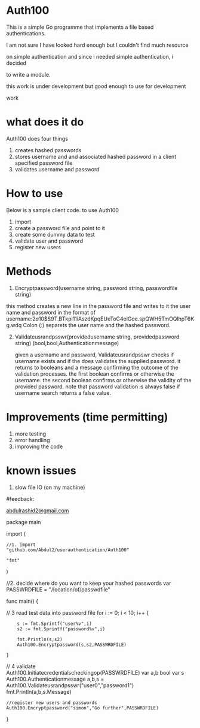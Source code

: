 
# Auth100 


This is a simple Go programme that implements a file based authentications.

I am not sure I have looked hard enough but I couldn't find much resource 

on simple authentication and since i needed simple authentication, i decided 

to write a module.

this work is under development but good enough to use for development 

work


# what does it do

Auth100 does four things

1. creates hashed passwords
2. stores username and and associated hashed password in a client specified password file
3. validates username and password 


# How to use 


Below is a sample client code. to use Auth100
 
 
1. import 
2. create a password file and point to it
3. create some dummy data to test 
4. validate user and password
5. register  new users 
 
 

# Methods 

1. Encryptpassword(username string, password string, passwordfile string) 

  this method creates a new line in the password file and writes to it the
  user name and password in the format of username:$2a$10$S9T.BTkpi11iAszdKpqEUeToC4eiGoe.spQWH5TmOQlhpT6Kg.wdq
  Colon (:) separets the user name and the hashed password.  
  
2. Validateusrandpsswr(providedusername string, providedpassword string) (bool,bool,Authenticationmessage)

   given a username and password, Validateusrandpsswr checks if username exists and if the does validates 
   the supplied password. it returns to booleans and a message confirming the outcome of the validation 
   processes.  the first boolean confirms or otherwise the username. the second boolean confirms or otherwise
   the validity of the provided password.  note that password validation is always false if username search returns
   a false value.
   

# Improvements (time permitting)

1. more testing 
2. error handling 
3. improving the code 

# known issues
 
1. slow file IO (on my machine)

 
#feedback:
 
  abdulrashid2@gmail.com
  
  

  

package main


 
import (


	//1. import
	"github.com/Abdul2/userauthentication/Auth100"

	"fmt"
)




//2. decide where do you want to keep your hashed passwords
var PASSWRDFILE = "/location/of/passwdfile" 



func main() {

// 3 read test data into password file
	for i := 0; i < 10; i++ {

		s := fmt.Sprintf("user%v",i)
		s2 := fmt.Sprintf("password%v",i)

		fmt.Println(s,s2)
		Auth100.Encryptpassword(s,s2,PASSWRDFILE)

	}


// 4 validate 	
	Auth100.Initiatecredentialscheckingop(PASSWRDFILE)
	var a,b bool
	var s Auth100.Authenticationmessage
	a,b,s = Auth100.Validateusrandpsswr("user0","password1")
	fmt.Println(a,b,s.Message)

	//register new users and passwords
	Auth100.Encryptpassword("simon","Go further",PASSWRDFILE)
}

